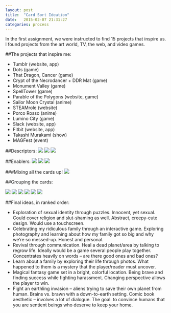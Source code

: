 ```yaml
---
layout: post
title:  "Card Sort Ideation"
date:   2015-02-07 21:31:27
categories: process
---
```

In the first assignment, we were instructed to find 15 projects that inspire us. I found projects from the art world, TV, the web, and video games.

##The projects that inspire me:

- Tumblr (website, app)
- Dots (game)
- That Dragon, Cancer (game)
- Crypt of the Necrodancer + DDR Mat (game)
- Monument Valley (game)
- SpellTower (game)
- Parable of the Polygons (website, game)
- Sailor Moon Crystal (anime)
- STEAMrole (website)
- Porco Rosso (anime)
- Lumino City (game)
- Slack (website, app)
- Fitbit (website, app)
- Takashi Murakami (show)
- MAGFest (event)

##Descriptors:
![](/assets/img/process-cards/cards-2a.jpg)
![](/assets/img/process-cards/cards-2b.jpg)
![](/assets/img/process-cards/cards-2c.jpg)

##Enablers:
![](/assets/img/process-cards/cards-3a.jpg)
![](/assets/img/process-cards/cards-3b.jpg)
![](/assets/img/process-cards/cards-3c.jpg)

###Mixing all the cards up!
![](/assets/img/process-cards/cards-4.jpg)

##Grouping the cards:

![](/assets/img/process-cards/cards-5a.jpg)
![](/assets/img/process-cards/cards-5b.jpg)
![](/assets/img/process-cards/cards-5c.jpg)
![](/assets/img/process-cards/cards-5d.jpg)
![](/assets/img/process-cards/cards-5e.jpg)
![](/assets/img/process-cards/cards-5f.jpg)

##Final ideas, in ranked order:

- Exploration of sexual identity through puzzles. Innocent, yet sexual. Could cover religion and slut-shaming as well. Abstract, creepy-cute design. Would use a touchscreen.
- Celebrating my ridiculous family through an interactive game. Exploring photography and learning about how my family got so big and why we’re so messed-up. Honest and personal.
- Revival through communication. Heal a dead planet/area by talking to regrow life. Ideally would be a game several people play together. Concentrates heavily on words – are there good ones and bad ones?
- Learn about a family by exploring their life through photos. What happened to them is a mystery that the player/reader must uncover.
- Magical fantasy game set in a bright, colorful location. Being brave and finding success while fighting harassment. Changing perspective allows the player to win.
- Fight an earthling invasion – aliens trying to save their own planet from human. Brains vs. brawn with a down-to-earth setting. Comic book aesthetic – involves a lot of dialogue. The goal: to convince humans that you are sentient beings who deserve to keep your home.